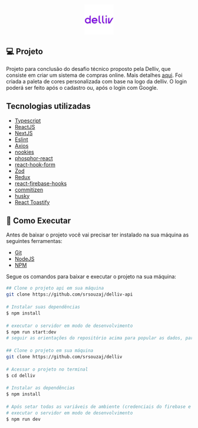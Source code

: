 <p align="center">
  <img alt="logo"  width="80px" height="80px" src=".github/logo.jpeg" />
</p>

## **💻** Projeto

Projeto para conclusão do desafio técnico proposto pela Delliv, que consiste em criar um sistema de compras online. Mais detalhes [aqui](https://github.com/delliv-tech/delliv-coding-challenge-fullstack-junior/commits?author=danielpatricio-delliv). Foi criada a paleta de cores personalizada com base na logo da delliv.
O login poderá ser feito após o cadastro ou, após o login com Google.

## Tecnologias utilizadas

- [Typescript](https://www.typescriptlang.org/)
- [ReactJS](https://pt-br.reactjs.org/)
- [NextJS](https://nextjs.org/)
- [Eslint](https://eslint.org/)
- [Axios](https://axios-http.com/ptbr/docs/intro)
- [nookies](https://www.npmjs.com/package/nookies)
- [phosphor-react](https://phosphoricons.com/)
- [react-hook-form](https://react-hook-form.com/)
- [Zod](https://github.com/colinhacks/zod)
- [Redux](https://redux.js.org/)
- [react-firebase-hooks](https://github.com/csfrequency/react-firebase-hooks/tree/09bf06b28c82b4c3c1beabb1b32a8007232ed045/auth)
- [commitizen](https://github.com/commitizen/cz-cli)
- [husky](https://www.npmjs.com/package/husky)
- [React Toastify](https://www.npmjs.com/package/react-toastify)

## **🚀** Como Executar

Antes de baixar o projeto você vai precisar ter instalado na sua máquina as seguintes ferramentas:
- [Git](https://git-scm.com/)
- [NodeJS](https://nodejs.org/en/)
- [NPM](https://www.npmjs.com/)

Segue os comandos para baixar e executar o projeto na sua máquina:

```bash
## Clone o projeto api em sua máquina
git clone https://github.com/srsouzaj/delliv-api

# Instalar suas dependências
$ npm install

# executar o servidor em modo de desenvolvimento
$ npm run start:dev
# seguir as orientações do repositório acima para popular as dados, para melhorar sua experiência

## Clone o projeto em sua máquina
git clone https://github.com/srsouzaj/delliv

# Acessar o projeto no terminal
$ cd delliv

# Instalar as dependências
$ npm install

# Após setar todas as variáveis de ambiente (credenciais do firebase e do endpoint da api)
# executar o servidor em modo de desenvolvimento
$ npm run dev

```
